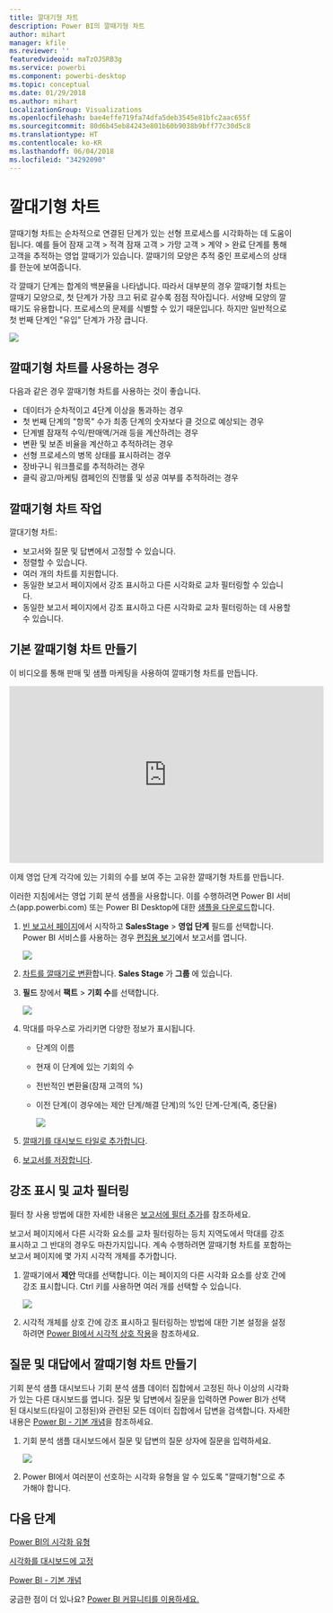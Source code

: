 ```yaml
---
title: 깔대기형 차트
description: Power BI의 깔때기형 차트
author: mihart
manager: kfile
ms.reviewer: ''
featuredvideoid: maTzOJSRB3g
ms.service: powerbi
ms.component: powerbi-desktop
ms.topic: conceptual
ms.date: 01/29/2018
ms.author: mihart
LocalizationGroup: Visualizations
ms.openlocfilehash: bae4effe719fa74dfa5deb3545e81bfc2aac655f
ms.sourcegitcommit: 80d6b45eb84243e801b60b9038b9bff77c30d5c8
ms.translationtype: HT
ms.contentlocale: ko-KR
ms.lasthandoff: 06/04/2018
ms.locfileid: "34292090"
---
```

# <a name="funnel-charts"></a>깔대기형 차트
깔때기형 차트는 순차적으로 연결된 단계가 있는 선형 프로세스를 시각화하는 데 도움이 됩니다. 예를 들어 잠재 고객 \> 적격 잠재 고객 \> 가망 고객 \> 계약 \> 완료 단계를 통해 고객을 추적하는 영업 깔때기가 있습니다.  깔때기의 모양은 추적 중인 프로세스의 상태를 한눈에 보여줍니다.

각 깔때기 단계는 합계의 백분율을 나타냅니다. 따라서 대부분의 경우 깔때기형 차트는 깔때기 모양으로, 첫 단계가 가장 크고 뒤로 갈수록 점점 작아집니다.  서양배 모양의 깔때기도 유용합니다. 프로세스의 문제를 식별할 수 있기 때문입니다.  하지만 일반적으로 첫 번째 단계인 "유입" 단계가 가장 큽니다.

![](media/power-bi-visualization-funnel-charts/funnelplain.png)

## <a name="when-to-use-a-funnel-chart"></a>깔때기형 차트를 사용하는 경우
다음과 같은 경우 깔때기형 차트를 사용하는 것이 좋습니다.

* 데이터가 순차적이고 4단계 이상을 통과하는 경우
* 첫 번째 단계의 "항목" 수가 최종 단계의 숫자보다 클 것으로 예상되는 경우
* 단계별 잠재적 수익/판매액/거래 등을 계산하려는 경우
* 변환 및 보존 비율을 계산하고 추적하려는 경우
* 선형 프로세스의 병목 상태를 표시하려는 경우
* 장바구니 워크플로를 추적하려는 경우
* 클릭 광고/마케팅 캠페인의 진행률 및 성공 여부를 추적하려는 경우

## <a name="working-with-funnel-charts"></a>깔때기형 차트 작업
깔대기형 차트:

* 보고서와 질문 및 답변에서 고정할 수 있습니다.
* 정렬할 수 있습니다.
* 여러 개의 차트를 지원합니다.
* 동일한 보고서 페이지에서 강조 표시하고 다른 시각화로 교차 필터링할 수 있습니다.
* 동일한 보고서 페이지에서 강조 표시하고 다른 시각화로 교차 필터링하는 데 사용할 수 있습니다.

## <a name="create-a-basic-funnel-chart"></a>기본 깔때기형 차트 만들기
이 비디오를 통해 판매 및 샘플 마케팅을 사용하여 깔때기형 차트를 만듭니다.

<iframe width="560" height="315" src="https://www.youtube.com/embed/qKRZPBnaUXM" frameborder="0" allow="autoplay; encrypted-media" allowfullscreen></iframe>


이제 영업 단계 각각에 있는 기회의 수를 보여 주는 고유한 깔때기형 차트를 만듭니다.

이러한 지침에서는 영업 기회 분석 샘플을 사용합니다. 이를 수행하려면 Power BI 서비스(app.powerbi.com) 또는 Power BI Desktop에 대한 [샘플을 다운로드](sample-datasets.md)합니다.   

1. [빈 보고서 페이지](power-bi-report-add-page.md)에서 시작하고 **SalesStage** \> **영업 단계** 필드를 선택합니다. Power BI 서비스를 사용하는 경우 [편집용 보기](service-interact-with-a-report-in-editing-view.md)에서 보고서를 엽니다.
   
    ![](media/power-bi-visualization-funnel-charts/funnelselectfield_new.png)
2. [차트를 깔때기로 변환](power-bi-report-change-visualization-type.md)합니다. **Sales Stage** 가 **그룹** 에 있습니다. 
3. **필드** 창에서 **팩트** \> **기회 수**를 선택합니다.
   
    ![](media/power-bi-visualization-funnel-charts/power-bi-funnel.png)
4. 막대를 마우스로 가리키면 다양한 정보가 표시됩니다.
   
   * 단계의 이름
   * 현재 이 단계에 있는 기회의 수
   * 전반적인 변환율(잠재 고객의 %) 
   * 이전 단계(이 경우에는 제안 단계/해결 단계)의 %인 단계-단계(즉, 중단율)
     
     ![](media/power-bi-visualization-funnel-charts/funnelhover_new.png)
5. [깔때기를 대시보드 타일로 추가합니다](service-dashboard-tiles.md). 
6. [보고서를 저장합니다](service-report-save.md).

## <a name="highlighting-and-cross-filtering"></a>강조 표시 및 교차 필터링
필터 창 사용 방법에 대한 자세한 내용은 [보고서에 필터 추가](power-bi-report-add-filter.md)를 참조하세요.

보고서 페이지에서 다른 시각화 요소를 교차 필터링하는 등치 지역도에서 막대를 강조 표시하고 그 반대의 경우도 마찬가지입니다. 계속 수행하려면 깔때기형 차트를 포함하는 보고서 페이지에 몇 가지 시각적 개체를 추가합니다.

1. 깔때기에서 **제안** 막대를 선택합니다. 이는 페이지의 다른 시각화 요소를 상호 간에 강조 표시합니다. Ctrl 키를 사용하면 여러 개를 선택할 수 있습니다.
   
   ![](media/power-bi-visualization-funnel-charts/funnelchartnoowl.gif)
2. 시각적 개체를 상호 간에 강조 표시하고 필터링하는 방법에 대한 기본 설정을 설정하려면 [Power BI에서 시각적 상호 작용](service-reports-visual-interactions.md)을 참조하세요.

## <a name="create-a-funnel-chart-in-qa"></a>질문 및 대답에서 깔때기형 차트 만들기
기회 분석 샘플 대시보드나 기회 분석 샘플 데이터 집합에서 고정된 하나 이상의 시각화가 있는 다른 대시보드를 엽니다.  질문 및 답변에서 질문을 입력하면 Power BI가 선택된 대시보드(타일이 고정된)와 관련된 모든 데이터 집합에서 답변을 검색합니다. 자세한 내용은 [Power BI - 기본 개념](service-basic-concepts.md)을 참조하세요.

1. 기회 분석 샘플 대시보드에서 질문 및 답변의 질문 상자에 질문을 입력하세요.
   
   ![](media/power-bi-visualization-funnel-charts/funnelfromqna_new.png)
   
2. Power BI에서 여러분이 선호하는 시각화 유형을 알 수 있도록 "깔때기형"으로 추가해야 합니다.

## <a name="next-steps"></a>다음 단계
[Power BI의 시각화 유형](power-bi-visualization-types-for-reports-and-q-and-a.md)

[시각화를 대시보드에 고정](service-dashboard-pin-tile-from-report.md)

[Power BI - 기본 개념](service-basic-concepts.md)

궁금한 점이 더 있나요? [Power BI 커뮤니티를 이용하세요.](http://community.powerbi.com/)

